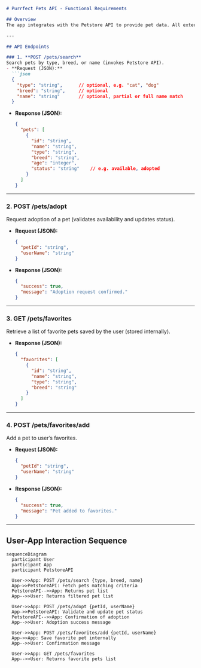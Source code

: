 ```markdown
# Purrfect Pets API - Functional Requirements

## Overview  
The app integrates with the Petstore API to provide pet data. All external data fetching or business logic happens in POST endpoints. GET endpoints serve cached or processed results.

---

## API Endpoints

### 1. **POST /pets/search**  
Search pets by type, breed, or name (invokes Petstore API).  
- **Request (JSON):**
  ```json
  {
    "type": "string",      // optional, e.g. "cat", "dog"
    "breed": "string",     // optional
    "name": "string"       // optional, partial or full name match
  }
  ```  
- **Response (JSON):**
  ```json
  {
    "pets": [
      {
        "id": "string",
        "name": "string",
        "type": "string",
        "breed": "string",
        "age": "integer",
        "status": "string"    // e.g. available, adopted
      }
    ]
  }
  ```

---

### 2. **POST /pets/adopt**  
Request adoption of a pet (validates availability and updates status).  
- **Request (JSON):**
  ```json
  {
    "petId": "string",
    "userName": "string"
  }
  ```  
- **Response (JSON):**
  ```json
  {
    "success": true,
    "message": "Adoption request confirmed."
  }
  ```

---

### 3. **GET /pets/favorites**  
Retrieve a list of favorite pets saved by the user (stored internally).  
- **Response (JSON):**
  ```json
  {
    "favorites": [
      {
        "id": "string",
        "name": "string",
        "type": "string",
        "breed": "string"
      }
    ]
  }
  ```

---

### 4. **POST /pets/favorites/add**  
Add a pet to user’s favorites.  
- **Request (JSON):**
  ```json
  {
    "petId": "string",
    "userName": "string"
  }
  ```  
- **Response (JSON):**
  ```json
  {
    "success": true,
    "message": "Pet added to favorites."
  }
  ```

---

## User-App Interaction Sequence

```mermaid
sequenceDiagram
  participant User
  participant App
  participant PetstoreAPI

  User->>App: POST /pets/search {type, breed, name}
  App->>PetstoreAPI: Fetch pets matching criteria
  PetstoreAPI-->>App: Returns pet list
  App-->>User: Returns filtered pet list

  User->>App: POST /pets/adopt {petId, userName}
  App->>PetstoreAPI: Validate and update pet status
  PetstoreAPI-->>App: Confirmation of adoption
  App-->>User: Adoption success message

  User->>App: POST /pets/favorites/add {petId, userName}
  App->>App: Save favorite pet internally
  App-->>User: Confirmation message

  User->>App: GET /pets/favorites
  App-->>User: Returns favorite pets list
```
```
